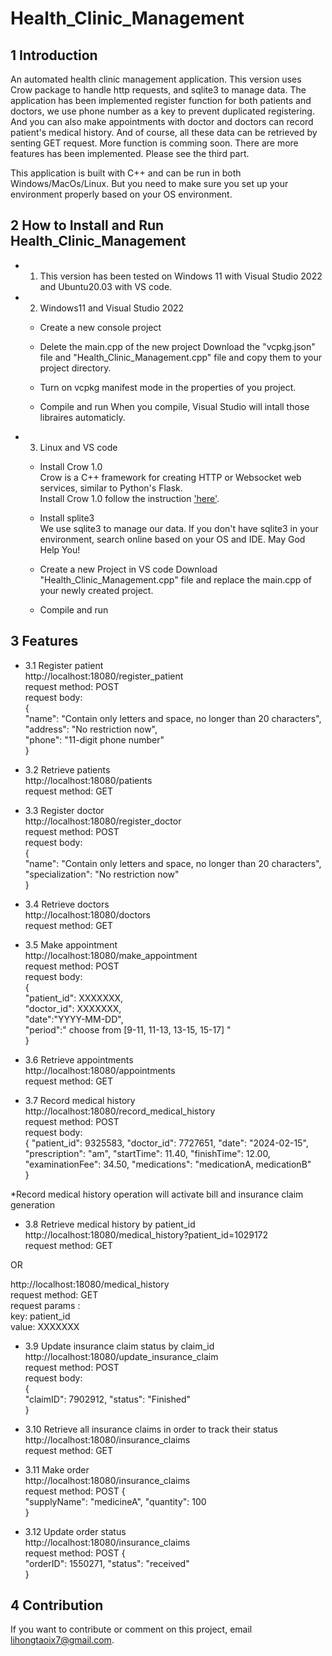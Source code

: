 # Health_Clinic_Management

## 1 Introduction

An automated health clinic management application. This version uses Crow package to handle http requests, and sqlite3 to manage data. The application has been implemented register function for both patients and doctors, we use phone number as a key to prevent duplicated registering. And you can also make appointments with doctor and doctors can record patient's medical history. And of course, all these data can be retrieved by senting GET request. More function is comming soon. There are more features has been implemented. Please see the third part.
		
This application is built with C++ and can be run in both Windows/MacOs/Linux. But you need to make sure you set up your environment properly based on your OS environment.


## 2 How to Install and Run Health_Clinic_Management

* 1. This version has been tested on Windows 11 with Visual Studio 2022 and Ubuntu20.03 with VS code.

* 2. Windows11 and Visual Studio 2022

  *  Create a new console project

  *  Delete the main.cpp of the new project
Download the "vcpkg.json" file and  "Health_Clinic_Management.cpp" file and copy them to your project directory.

  *  Turn on vcpkg manifest mode in the properties of you project. 

  *  Compile and run
When you compile, Visual Studio will intall those libraires automaticly.

* 3. Linux and VS code

  *  Install Crow 1.0     
Crow is a C++ framework for creating HTTP or Websocket web services, similar to Python's Flask.   
Install Crow 1.0 follow the instruction ['here'](https://crowcpp.org/master/).

  *  Install splite3        
We use sqlite3 to manage our data. If you don't have sqlite3 in your environment, search online based on your OS and IDE. May God Help You!

  *  Create a new Project in VS code
Download "Health_Clinic_Management.cpp" file and replace the main.cpp of your newly created project.

  *  Compile and run


## 3 Features

* 3.1 Register patient        
http://localhost:18080/register_patient        
request method: POST        
request body:        
{        
    "name": "Contain only letters and space, no longer than 20 characters",        
    "address": "No restriction now",        
    "phone": "11-digit phone number"        
}        

* 3.2 Retrieve patients        
http://localhost:18080/patients        
request method: GET        
   
* 3.3 Register doctor        
http://localhost:18080/register_doctor        
request method: POST        
request body:        
{        
    "name": "Contain only letters and space, no longer than 20 characters",        
    "specialization": "No restriction now"        
}        

* 3.4 Retrieve doctors        
http://localhost:18080/doctors        
request method: GET        

* 3.5 Make appointment        
http://localhost:18080/make_appointment        
request method: POST        
request body:        
{        
    "patient_id": XXXXXXX,        
    "doctor_id": XXXXXXX,        
    "date":"YYYY-MM-DD",        
    "period":" choose from [9-11, 11-13, 13-15, 15-17] "        
}        

* 3.6 Retrieve appointments        
http://localhost:18080/appointments        
request method: GET        

* 3.7 Record medical history        
http://localhost:18080/record_medical_history        
request method: POST             
request body:        
{
    "patient_id": 9325583,
    "doctor_id": 7727651,
    "date": "2024-02-15",
    "prescription": "am",
    "startTime": 11.40,
    "finishTime": 12.00,
    "examinationFee": 34.50,
    "medications": "medicationA, medicationB"       
}

*Record medical history operation will activate bill and insurance claim generation

* 3.8 Retrieve medical history by patient_id       
http://localhost:18080/medical_history?patient_id=1029172        
request method: GET           

OR     

http://localhost:18080/medical_history        
request method: GET           
request params :            
	key: patient_id        
	value: XXXXXXX      

* 3.9 Update insurance claim status by claim_id 
http://localhost:18080/update_insurance_claim      
request method: POST        
request body:        
{        
    "claimID": 7902912,
    "status": "Finished"        
}        

* 3.10 Retrieve all insurance claims in order to track their status        
http://localhost:18080/insurance_claims        
request method: GET 

* 3.11 Make order        
http://localhost:18080/insurance_claims        
request method: POST
{        
    "supplyName": "medicineA",
    "quantity": 100       
}  

* 3.12 Update order status        
http://localhost:18080/insurance_claims        
request method: POST
{          
    "orderID": 1550271,
    "status": "received"  
}  

## 4 Contribution

If you want to contribute or comment on this project, email lihongtaoix7@gmail.com.
